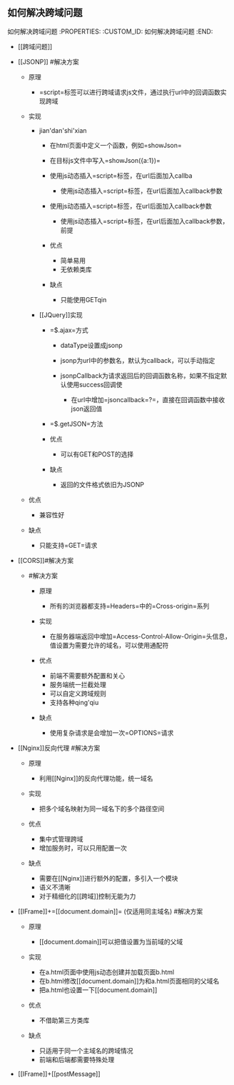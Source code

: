 如何解决跨域问题
---------------------------

如何解决跨域问题
   :PROPERTIES:
   :CUSTOM_ID: 如何解决跨域问题
   :END:

- [[跨域问题]]
- [[JSONP]] #解决方案

  - 原理

    - =script=标签可以进行跨域请求js文件，通过执行url中的回调函数实现跨域

  - 实现

    - jian'dan'shi'xian

      - 在html页面中定义一个函数，例如=showJson=
      - 在目标js文件中写入=showJson({a:1})=
      - 使用js动态插入=script=标签，在url后面加入callba

        - 使用js动态插入=script=标签，在url后面加入callback参数

      - 使用js动态插入=script=标签，在url后面加入callback参数

        - 使用js动态插入=script=标签，在url后面加入callback参数，前提

      - 优点

        - 简单易用
        - 无依赖类库

      - 缺点

        - 只能使用GETqin

    - [[JQuery]]实现

      - =$.ajax=方式

        - dataType设置成jsonp
        - jsonp为url中的参数名，默认为callback，可以手动指定
        - jsonpCallback为请求返回后的回调函数名称，如果不指定默认使用success回调使

          - 在url中增加=jsoncallback=?=，直接在回调函数中接收json返回值

      - =$.getJSON=方法
      - 优点

        - 可以有GET和POST的选择

      - 缺点

        - 返回的文件格式依旧为JSONP

  - 优点

    - 兼容性好

  - 缺点

    - 只能支持=GET=请求

- [[CORS]]#解决方案

  - #解决方案

    - 原理

      - 所有的浏览器都支持=Headers=中的=Cross-origin=系列

    - 实现

      - 在服务器端返回中增加=Access-Control-Allow-Origin=头信息，值设置为需要允许的域名，可以使用通配符

    - 优点

      - 前端不需要额外配置和关心
      - 服务端统一拦截处理
      - 可以自定义跨域规则
      - 支持各种qing'qiu

    - 缺点

      - 使用复杂请求是会增加一次=OPTIONS=请求

- [[Nginx]]反向代理 #解决方案

  - 原理

    - 利用[[Nginx]]的反向代理功能，统一域名

  - 实现

    - 把多个域名映射为同一域名下的多个路径空间

  - 优点

    - 集中式管理跨域
    - 增加服务时，可以只用配置一次

  - 缺点

    - 需要在[[Nginx]]进行额外的配置，多引入一个模块
    - 语义不清晰
    - 对于精细化的[[跨域]]控制无能为力

- [[IFrame]]+=[[document.domain]]= (仅适用同主域名) #解决方案

  - 原理

    - [[document.domain]]可以把值设置为当前域的父域

  - 实现

    - 在a.html页面中使用js动态创建并加载页面b.html
    - 在b.html修改[[document.domain]]为和a.html页面相同的父域名
    - 把a.html也设置一下[[document.domain]]

  - 优点

    - 不借助第三方类库

  - 缺点

    - 只适用于同一个主域名的跨域情况
    - 前端和后端都需要特殊处理

- [[IFrame]]+[[postMessage]]
